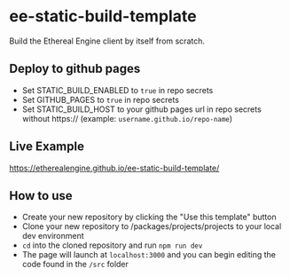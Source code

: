# ee-static-build-template

Build the Ethereal Engine client by itself from scratch.

## Deploy to github pages

- Set STATIC_BUILD_ENABLED to `true` in repo secrets
- Set GITHUB_PAGES to `true` in repo secrets
- Set STATIC_BUILD_HOST to your github pages url in repo secrets without https:// (example: `username.github.io/repo-name`)

## Live Example
https://etherealengine.github.io/ee-static-build-template/

## How to use

- Create your new repository by clicking the "Use this template" button
- Clone your new repository to /packages/projects/projects to your local dev environment
- `cd` into the cloned repository and run `npm run dev`
- The page will launch at `localhost:3000` and you can begin editing the code found in the `/src` folder
